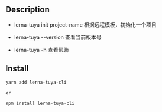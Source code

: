 ## Description

- lerna-tuya init project-name 根据远程模板，初始化一个项目

- lerna-tuya --version 查看当前版本号

- lerna-tuya -h 查看帮助

## Install

```jsx
yarn add lerna-tuya-cli

or

npm install lerna-tuya-cli
```
